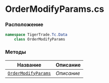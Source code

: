 
# OrderModifyParams.cs
### Расположение
```csharp
namespace TigerTrade.Tc.Data  
    class OrderModifyParams
```

### Методы
| Название | Описание |
| --- | --- |
| [`OrderModifyParams`](./Методы/OrderModifyParams.md) | *Описание* |
